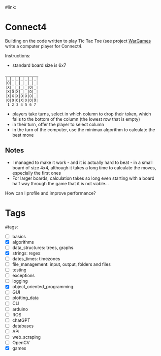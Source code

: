 #link:

# Connect4
Building on the code written to play Tic Tac Toe (see project [WarGames](https://github.com/mhered/cpp_100daysofcode/blob/main/code/Day020_15-04-23/WarGames) write a computer player for Connect4.

Instructions:

* standard board size is 6x7
```
_______________
|_|_|_|_|_|_|_|
|O|_|_|_|_|_|_|
|X|_|_|_|_|O|_|
|X|O|X|_|_|O|_|
|X|X|X|O|X|O|_|
|O|O|O|X|X|O|O|
 1 2 3 4 5 6 7 

```
* players take turns, select in which column to drop their token, which falls to the bottom of the column (the lowest row that is empty)
* in their turn, offer the player to select column 
* in the turn of the computer, use the minimax algorithm to calculate the best move

## Notes
* I managed to make it work - and it is actually hard to beat - in a small board of size 4x4, although it takes a long time to calculate the moves, especially the first ones
* For larger boards, calculation takes so long even starting with a board half way through the game that it is not viable...

How can I profile and improve performance?

# Tags
#tags: 

- [ ] basics
- [x] algorithms
- [ ] data_structures: trees, graphs
- [x] strings: regex
- [ ] dates_times: timezones
- [ ] file_management: input, output, folders and files
- [ ] testing
- [ ] exceptions
- [ ] logging
- [x] object_oriented_programming
- [ ] GUI
- [ ] plotting_data
- [ ] CLI
- [ ] arduino
- [ ] ROS
- [ ] chatGPT
- [ ] databases
- [ ] API
- [ ] web_scraping
- [ ] OpenCV
- [x] games